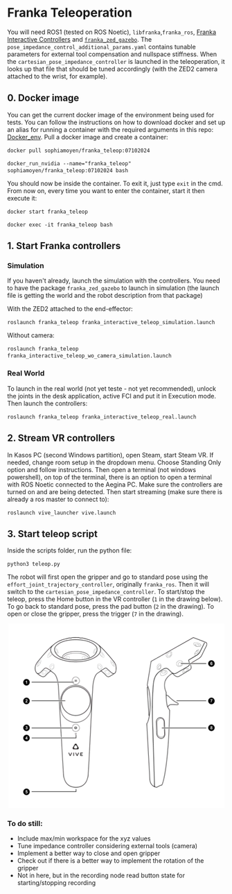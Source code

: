 # Franka Teleoperation

You will need ROS1 (tested on ROS Noetic), `libfranka`,`franka_ros`, [Franka Interactive Controllers](https://github.com/sophiamoyen/franka_interactive_controllers) and [`franka_zed_gazebo`](https://github.com/pearl-robot-lab/franka_zed_gazebo). The `pose_impedance_control_additional_params.yaml` contains tunable parameters for external tool compensation and nullspace stiffness. When the `cartesian_pose_impedance_controller` is launched in the teleoperation, it looks up that file that should be tuned accordingly (with the ZED2 camera attached to the wrist, for example).


## 0. Docker image
You can get the current docker image of the environment being used for tests. You can follow the instructions on how to download docker and set up an alias for running a container with the required arguments in this repo: [Docker_env](https://github.com/pearl-robot-lab/Docker_env). Pull a docker image and create a container:
```
docker pull sophiamoyen/franka_teleop:07102024
```
```
docker_run_nvidia --name="franka_teleop" sophiamoyen/franka_teleop:07102024 bash
```
You should now be inside the container. To exit it, just type `exit` in the cmd. From now on, every time you want to enter the container, start it then execute it:
```
docker start franka_teleop
```
```
docker exec -it franka_teleop bash
```

## 1. Start Franka controllers
### Simulation
If you haven't already, launch the simulation with the controllers. You need to have the package `franka_zed_gazebo` to launch in simulation (the launch file is getting the world and the robot description from that package)

With the ZED2 attached to the end-effector:

```
roslaunch franka_teleop franka_interactive_teleop_simulation.launch
```

Without camera:
```
roslaunch franka_teleop franka_interactive_teleop_wo_camera_simulation.launch
```

### Real World

To launch in the real world (not yet teste - not yet recommended), unlock the joints in the desk application, active FCI and put it in Execution mode. Then launch the controllers:
```
roslaunch franka_teleop franka_interactive_teleop_real.launch
```

## 2. Stream VR controllers
In Kasos PC (second Windows partition), open Steam, start Steam VR. If needed, change room setup in the dropdown menu. Choose Standing Only option and follow instructions. Then open a terminal (not windows powershell), on top of the terminal, there is an option to open a terminal with ROS Noetic connected to the Aegina PC. Make sure the controllers are turned on and are being detected. Then start streaming (make sure there is already a ros master to connect to):

```
roslaunch vive_launcher vive.launch
```

## 3. Start teleop script
Inside the scripts folder, run the python file:
```
python3 teleop.py
```

The robot will first open the gripper and go to standard pose using the `effort_joint_trajectory_controller`, originally `franka_ros`. Then it will switch to the `cartesian_pose_impedance_controller`. To start/stop the teleop, press the Home button in the VR controller (`1` in the drawing below). To go back to standard pose, press the pad button (`2` in the drawing). To open or close the gripper, press the trigger (`7` in the drawing).

<p align="center">
  <img src="images/controller.png" width="500"/>
</p>

### To do still:
- Include max/min workspace for the xyz values
- Tune impedance controller considering external tools (camera)
- Implement a better way to close and open gripper
- Check out if there is a better way to implement the rotation of the gripper
- Not in here, but in the recording node read button state for starting/stopping recording